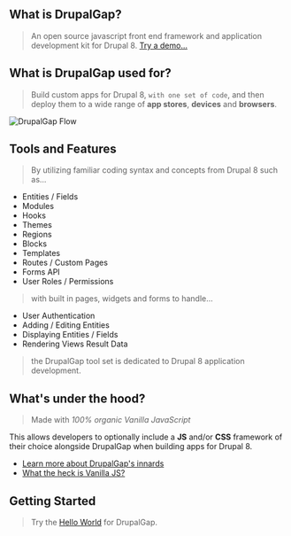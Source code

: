 ## What is DrupalGap?

> An open source javascript front end framework and application development kit for Drupal 8. [Try a demo...](http://demo.drupalgap.org/8) 

## What is DrupalGap used for?

> Build custom apps for Drupal 8, `with one set of code`, and then deploy them to a wide range of **app stores**, **devices** and **browsers**.

![DrupalGap Flow](http://drupalgap.org/sites/default/files/drupalgap-flow.jpg)

## Tools and Features

> By utilizing familiar coding syntax and concepts from Drupal 8 such as...

- Entities / Fields
- Modules
- Hooks
- Themes
- Regions
- Blocks
- Templates
- Routes / Custom Pages
- Forms API
- User Roles / Permissions

> with built in pages, widgets and forms to handle...

- User Authentication
- Adding / Editing Entities
- Displaying Entities / Fields
- Rendering Views Result Data

> the DrupalGap tool set is dedicated to Drupal 8 application development.

## What's under the hood?

> Made with *100% organic Vanilla JavaScript*

This allows developers to optionally include a **JS** and/or **CSS** framework of their choice alongside DrupalGap when building apps for Drupal 8.

- [Learn more about DrupalGap's innards](Introduction/How_DrupalGap_Works)
- [What the heck is Vanilla JS?](http://stackoverflow.com/questions/20435653/what-is-vanillajs)

## Getting Started

> Try the [Hello World](Hello_World) for DrupalGap.
